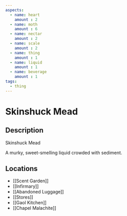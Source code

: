 ```yaml
---
aspects: 
  - name: heart
    amount : 2
  - name: moth
    amount : 6
  - name: nectar
    amount : 2
  - name: scale
    amount : 2
  - name: thing
    amount : 1
  - name: liquid
    amount : 1
  - name: beverage
    amount : 1
tags:
  - thing
---
```


# Skinshuck Mead

## Description
Skinshuck Mead

A murky, sweet-smelling liquid crowded with sediment.
## Locations
- [[Scent Garden]]
- [[Infirmary]]
- [[Abandoned Luggage]]
- [[Stores]]
- [[Gaol Kitchen]]
- [[Chapel Malachite]]